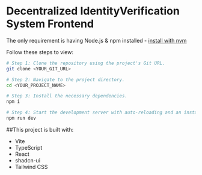 # Decentralized IdentityVerification System Frontend

The only requirement is having Node.js & npm installed - [install with nvm](https://github.com/nvm-sh/nvm#installing-and-updating)

Follow these steps to view:

```sh
# Step 1: Clone the repository using the project's Git URL.
git clone <YOUR_GIT_URL>

# Step 2: Navigate to the project directory.
cd <YOUR_PROJECT_NAME>

# Step 3: Install the necessary dependencies.
npm i

# Step 4: Start the development server with auto-reloading and an instant preview.
npm run dev
```

##This project is built with:

- Vite
- TypeScript
- React
- shadcn-ui
- Tailwind CSS
